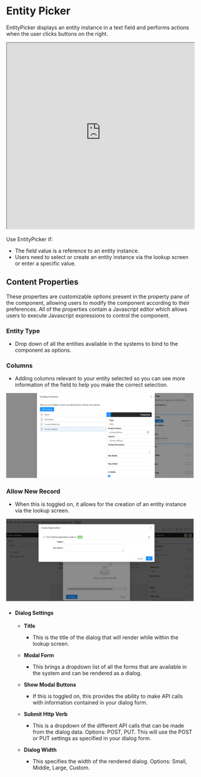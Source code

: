 # Entity Picker

EntityPicker displays an entity instance in a text field and performs actions when the user clicks buttons on the right.

<iframe width="100%" height="500" src="https://pd-docs-adminportal-test.shesha.dev/shesha/forms-designer/?id=78cf2cab-724b-43cb-a370-7b71e2f215e6" title="Entity Picker Component" ></iframe>

Use EntityPicker if:

- The field value is a reference to an entity instance.
- Users need to select or create an entity instance via the lookup screen or enter a specific value.

## Content Properties

These properties are customizable options present in the property pane of the component, allowing users to modify the component according to their preferences. All of the properties contain a Javascript editor which allows users to execute Javascript expressions to control the component.

### Entity Type

- Drop down of all the entities available in the systems to bind to the component as options.

### Columns

- Adding columns relevant to your entity selected so you can see more information of the field to help you make the correct selection.

![Image](./images/entity-picker-columns.png)

### Allow New Record

- When this is toggled on, it allows for the creation of an entity instance via the lookup screen.

![Image](./images/entity-picker-new.png)

- #### Dialog Settings

  - **Title**

    - This is the title of the dialog that will render while within the lookup screen.

  - **Modal Form**

    - This brings a dropdown list of all the forms that are available in the system and can be rendered as a dialog.

  - **Show Modal Buttons**

    - If this is toggled on, this provides the ability to make API calls with information contained in your dialog form.

  - **Submit Http Verb**

    - This is a dropdown of the different API calls that can be made from the dialog data. Options: POST, PUT. This will use the POST or PUT settings as specified in your dialog form.

  - **Dialog Width**
    - This specifies the width of the rendered dialog. Options: Small, Middle, Large, Custom.

